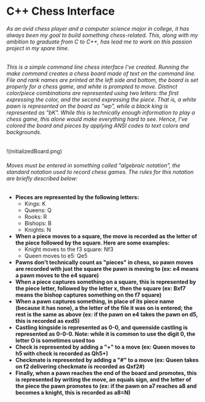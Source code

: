 # C++ Chess Interface

###### As an avid chess player and a computer science major in college, it has always been my goal to build something chess-related. This, along with my ambition to graduate from C to C++, has lead me to work on this passion project in my spare time.

###### This is a simple command line chess interface I've created. Running the make command creates a chess board made of text on the command line. File and rank names are printed at the left side and bottom, the board is set properly for a chess game, and white is prompted to move. Distinct color/piece combinations are represented using two letters: the first expressing the color, and the second expressing the piece. That is, a white pawn is represented on the board as "wp", while a black king is represented as "bK". While this is technically enough information to play a chess game, this alone would make everything hard to see. Hence, I've colored the board and pieces by applying ANSI codes to text colors and backgrounds.

!(initializedBoard.png)

###### Moves must be entered in something called "algebraic notation", the standard notation used to record chess games. The rules for this notation are briefly described below:
- **Pieces are represented by the following letters:**
  - Kings: K
  - Queens: Q
  - Rooks: R
  - Bishops: B
  - Knights: N
- **When a piece moves to a square, the move is recorded as the letter of the piece followed by the square. Here are some examples:**
  - Knight moves to the f3 square: Nf3
  - Queen moves to e5: Qe5
- **Pawns don't technically count as "pieces" in chess, so pawn moves are recorded with just the square the pawn is moving to (ex: e4 means a pawn moves to the e4 square)**
- **When a piece captures something on a square, this is represented by the piece letter, followed by the letter x, then the square (ex: Bxf7 means the bishop captures something on the f7 square)**
- **When a pawn captures something, in place of its piece name (because it has none), a the letter of the file it was on is entered; the rest is the same as above (ex: if the pawn on e4 takes the pawn on d5, this is recorded as exd5)**
- **Castling kingside is represented as 0-0, and queenside castling is represented as 0-0-0. Note: while it is common to use the digit 0, the letter O is sometimes used too**
- **Check is represented by adding a "+" to a move (ex: Queen moves to h5 with check is recorded as Qh5+)**
- **Checkmate is represented by adding a "#" to a move (ex: Queen takes on f2 delivering checkmate is recorded as Qxf2#)**
- **Finally, when a pawn reaches the end of the board and promotes, this is represented by writing the move, an equals sign, and the letter of the piece the pawn promotes to (ex: if the pawn on a7 reaches a8 and becomes a knight, this is recorded as a8=N)**

